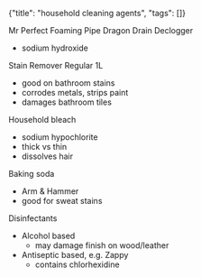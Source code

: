 {"title": "household cleaning agents", "tags": []}

Mr Perfect Foaming Pipe Dragon Drain Declogger
* sodium hydroxide

Stain Remover Regular 1L
* good on bathroom stains
* corrodes metals, strips paint
* damages bathroom tiles

Household bleach
* sodium hypochlorite
* thick vs thin
* dissolves hair

Baking soda
* Arm & Hammer
* good for sweat stains

Disinfectants
* Alcohol based
  * may damage finish on wood/leather
* Antiseptic based, e.g. Zappy
  * contains chlorhexidine

